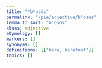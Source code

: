 ```yaml
---
title: "*bʰosós"
permalink: "/pie/adjective/bʰosós"
lemma_to_sort: "bʰosos"
klass: adjective
etymology: []
markers: []
synonyms: []
definitions: [["bare, barefoot"]]
topics: []
---
```

